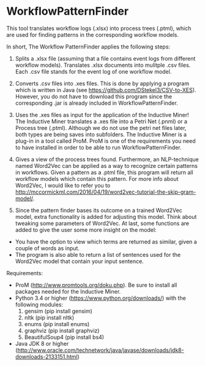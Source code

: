 # WorkflowPatternFinder
This tool translates workflow logs (.xlsx) into process trees (.ptml), which are used for finding patterns in the corresponding workflow models. 

In short, The Workflow PatternFinder applies the following steps:
1. Splits a .xlsx file (assuming that a file contains event logs from different workflow models). Translates .xlsx documents into mulitple .csv files. Each .csv file stands for the event log of one workflow model. 

2. Converts .csv files into .xes files. This is done by applying a program which is written in Java (see https://github.com/DStekel3/CSV-to-XES). However, you do not have to download this program since the corresponding .jar is already included in WorkflowPatternFinder.

3. Uses the .xes files as input for the application of the Inductive Miner! The Inductive Miner translates a .xes file into a Petri Net (.pnml) or a Process tree (.ptml). Although we do not use the petri net files later, both types are being saves into subfolders. The Inductive Miner is a plug-in in a tool called ProM. ProM is one of the requirements you need to have installed in order to be able to run WorkflowPatternFinder.

5. Gives a view of the process trees found. Furthermore, an NLP-technique named Word2Vec can be applied as a way to recognize certain patterns in workflows. Given a pattern as a .ptml file, this program will return all workflow models which contain this pattern. For more info about Word2Vec, I would like to refer you to http://mccormickml.com/2016/04/19/word2vec-tutorial-the-skip-gram-model/.

6. Since the pattern finder bases its outcome on a trained Word2Vec model, extra functionality is added for adjusting this model. Think about tweaking some parameters of Word2Vec. At last, some functions are added to give the user some more insight on the model:
  - You have the option to view which terms are returned as similar, given a couple of words as input. 
  - The program is also able to return a list of sentences used for the Word2Vec model that contain your input sentence.

Requirements:
- ProM (http://www.promtools.org/doku.php). Be sure to install all packages needed for the Inductive Miner.
- Python 3.4 or higher (https://www.python.org/downloads/) with the following modules:
    1. gensim         (pip install gensim)
    2. nltk           (pip install nltk)
    3. enums          (pip install enums)
    4. graphviz       (pip install graphviz)
    5. BeautifulSoup4 (pip install bs4)
- Java JDK 8 or higher (http://www.oracle.com/technetwork/java/javase/downloads/jdk8-downloads-2133151.html)
